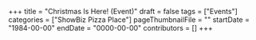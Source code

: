 +++
title = "Christmas Is Here! (Event)"
draft = false
tags = ["Events"]
categories = ["ShowBiz Pizza Place"]
pageThumbnailFile = ""
startDate = "1984-00-00"
endDate = "0000-00-00"
contributors = []
+++
